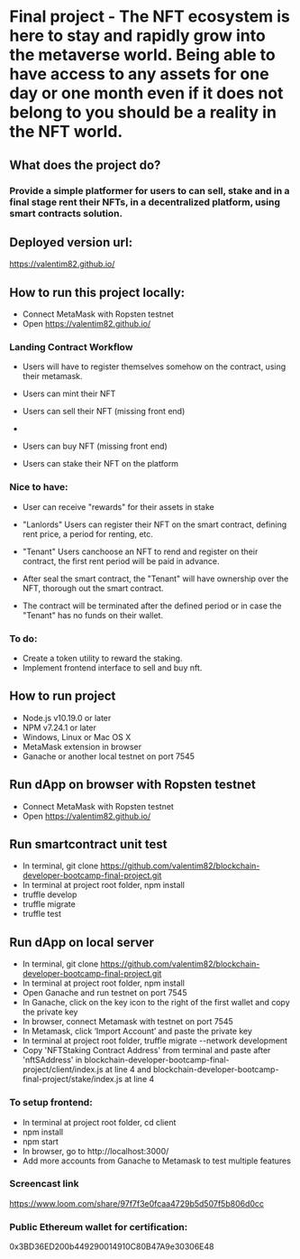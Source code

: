 
# Final project - The NFT ecosystem is here to stay and rapidly grow into the metaverse world. Being able to have access to any assets for one day or one month even if it does not belong to you should be a reality in the NFT world.

## What does the project do?

### Provide a simple platformer for users to can sell, stake and in a final stage rent their NFTs, in a decentralized platform, using smart contracts solution. 

## Deployed version url:

https://valentim82.github.io/

## How to run this project locally:

- Connect MetaMask with Ropsten testnet
- Open https://valentim82.github.io/


### Landing Contract  Workflow

  - Users will have to register themselves somehow on the contract, using their metamask.

  - Users can mint their NFT

  - Users can sell their NFT (missing front end)
  - 
  - Users can buy  NFT (missing front end)

  - Users can stake their NFT  on the platform

### Nice to have:

   - User can receive "rewards" for their assets in stake

   - "Lanlords" Users can register their NFT on the smart contract, defining rent price, a period for renting, etc.

   - "Tenant" Users canchoose an NFT to rend and register on their contract, the first rent period will be paid in advance.

   - After seal the smart contract, the "Tenant" will have ownership over the NFT, thorough out the smart contract.

   - The contract will be terminated after the defined period or in case the "Tenant" has no funds on their wallet.  

### To do:
  - Create a token utility to reward the staking.
  - Implement frontend interface to sell and buy nft.


## How to run project

- Node.js v10.19.0 or later
- NPM v7.24.1 or later
- Windows, Linux or Mac OS X
- MetaMask extension in browser
- Ganache or another local testnet on port 7545

## Run dApp on browser with Ropsten testnet

- Connect MetaMask with Ropsten testnet
- Open https://valentim82.github.io/

## Run smartcontract unit test

- In terminal, git clone https://github.com/valentim82/blockchain-developer-bootcamp-final-project.git
- In terminal at project root folder, npm install
- truffle develop
- truffle migrate
- truffle test

## Run dApp on local server

- In terminal, git clone  https://github.com/valentim82/blockchain-developer-bootcamp-final-project.git
- In terminal at project root folder, npm install
- Open Ganache and run testnet on port 7545
- In Ganache, click on the key icon to the right of the first wallet and copy the private key
- In browser, connect Metamask with testnet on port 7545
- In Metamask, click ‘Import Account’ and paste the private key
- In terminal at project root folder, truffle migrate --network development
- Copy 'NFTStaking Contract Address' from terminal and paste after 'nftSAddress' in blockchain-developer-bootcamp-final-project/client/index.js at line 4 and blockchain-developer-bootcamp-final-project/stake/index.js at line 4

### To setup frontend:

- In terminal at project root folder, cd client
- npm install
- npm start
- In browser, go to http://localhost:3000/
- Add more accounts from Ganache to Metamask to test multiple features

### Screencast link

https://www.loom.com/share/97f7f3e0fcaa4729b5d507f5b806d0cc

### Public Ethereum wallet for certification:
0x3BD36ED200b449290014910C80B47A9e30306E48


